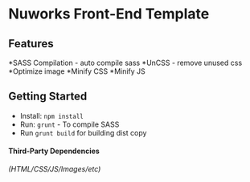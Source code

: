 # Nuworks Front-End Template


## Features

*SASS Compilation - auto compile sass
*UnCSS - remove unused css
*Optimize image
*Minify CSS
*Minify JS


## Getting Started

- Install: `npm install`
- Run: `grunt` - To compile SASS
- Run `grunt build` for building dist copy


#### Third-Party Dependencies

*(HTML/CSS/JS/Images/etc)*

